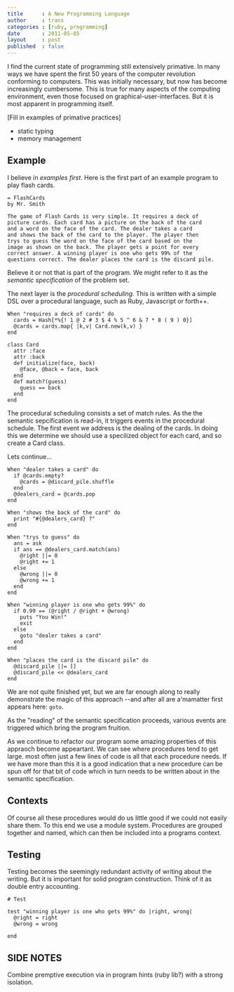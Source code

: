 ```yaml
---
title      : A New Programming Language
author     : trans
categories : [ruby, programming]
date       : 2011-05-05
layout     : post
published  : false
---
```


I find the current state of programming still extensively primative. In many
ways we have spent the first 50 years of the computer revolution conforming
to computers. This was initially necessary, but now has become increasingly
cumbersome. This is true for many aspects of the computing environment, even
those focused on graphical-user-interfaces. But it is most apparent in
programming itself.

[Fill in examples of primative practices]
* static typing
* memory management

## Example

I believe in *examples first*. Here is the first part of an example
program to play flash cards.

    = FlashCards
    by Mr. Smith

    The game of Flash Cards is very simple. It requires a deck of 
    picture cards. Each card has a picture on the back of the card
    and a word on the face of the card. The dealer takes a card
    and shows the back of the card to the player. The player then
    trys to guess the word on the face of the card based on the 
    image as shown on the back. The player gets a point for every
    correct answer. A winning player is one who gets 99% of the
    questions correct. The dealer places the card is the discard pile.
    
Believe it or not that is part of the program. We might refer to it as
the *semantic specification* of the problem set.

The next layer is the *procedural scheduling*. This is written with a simple
DSL over a procedural language, such as Ruby, Javascript or forth++.


    When "requires a deck of cards" do
      cards = Hash[*%{! 1 @ 2 # 3 $ 4 % 5 ^ 6 & 7 * 8 ( 9 ) 0}]
      @cards = cards.map{ |k,v| Card.new(k,v) }
    end

    class Card
      attr :face
      attr :back
      def initialize(face, back)
        @face, @back = face, back
      end
      def match?(guess)
        guess == back
      end
    end

The procedural scheduling consists a set of match rules. As the the
semantic sepcification is read-in, it triggers events in the procedural
schedule. The first event we address is the dealing of the cards. In doing
this we determine we should use a specilized object for each card, and
so create a Card class.

Lets continue...


    When "dealer takes a card" do
      if @cards.empty?
        @cards = @discard_pile.shuffle
      end
      @dealers_card = @cards.pop
    end

    When "shows the back of the card" do
      print "#{@dealers_card} ?"
    end

    When "trys to guess" do
      ans = ask
      if ans == @dealers_card.match(ans)
        @right ||= 0
        @right += 1
      else
        @wrong ||= 0
        @wrong += 1
      end
    end

    When "winning player is one who gets 99%" do
      if 0.99 == (@right / @right + @wrong)
        puts "You Win!"
        exit
      else
        goto "dealer takes a card"
      end
    end

    When "places the card is the discard pile" do
      @discard_pile ||= []
      @discard_pile << @dealers_card
    end

We are not quite finished yet, but we are far enough along to really
demonstrate the magic of this approach --and after all are a'mamatter
first appears here: `goto`.

As the "reading" of the semantic specification proceeds, various events
are triggered which bring the program fruition.

As we continue to refactor our program some amazing properties of this appraoch
become appeartant. We can see where procedures tend to get large. most often 
just a few lines of code is all that each procedure needs. If we have more
than this it is a good indication that a new procedure can be spun off
for that bit of code which in turn needs to be written about in the semantic 
specification.

## Contexts

Of course all these procedures would do us little good if we could not
easily share them. To this end we use a module system. Procedures
are grouped together and named, which can then be included into a 
programs context.

## Testing

Testing becomes the seemingly redundant activity of writing about the 
writing. But it is important for solid program construction. Think of it
as double entry accounting.

    # Test 

    test "winning player is one who gets 99%" do |right, wrong|
      @right = right
      @wrong = wrong
      
    end

## SIDE NOTES

Combine premptive execution via in program hints (ruby lib?) with a strong 
isolation.

